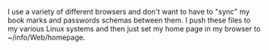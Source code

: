 I use a variety of different browsers and don't 
want to have to "sync" my book marks and passwords
schemas between them.  I push these files to my
various Linux systems and then just set my home
page in my browser to ~/info/Web/homepage.

